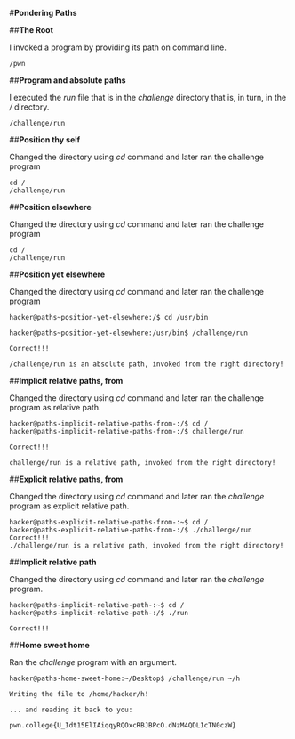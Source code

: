 #**Pondering Paths**

##**The Root**

I invoked a program by providing its path on command line.  

    /pwn


##**Program and absolute paths**

I executed the _run_ file that is in the _challenge_ directory that is, in turn, in the _/_ directory.  

    /challenge/run

##**Position thy self**

Changed the directory using _cd_ command and later ran the challenge program 

    cd /
    /challenge/run


##**Position elsewhere**

Changed the directory using _cd_ command and later ran the challenge program  

    cd /
    /challenge/run


##**Position yet elsewhere**

Changed the directory using _cd_ command and later ran the challenge program  

    hacker@paths~position-yet-elsewhere:/$ cd /usr/bin

    hacker@paths~position-yet-elsewhere:/usr/bin$ /challenge/run

    Correct!!!

    /challenge/run is an absolute path, invoked from the right directory!


##**Implicit relative paths, from**

Changed the directory using _cd_ command and later ran the challenge program as relative path.   

    hacker@paths-implicit-relative-paths-from-:/$ cd /
    hacker@paths-implicit-relative-paths-from-:/$ challenge/run

    Correct!!!

    challenge/run is a relative path, invoked from the right directory!


##**Explicit relative paths, from**

Changed the directory using _cd_ command and later ran the _challenge_ program as explicit relative path.  

    hacker@paths-explicit-relative-paths-from-:~$ cd /
    hacker@paths-explicit-relative-paths-from-:/$ ./challenge/run
    Correct!!!
    ./challenge/run is a relative path, invoked from the right directory!

##**Implicit relative path**

Changed the directory using _cd_ command and later ran the _challenge_ program.  

    hacker@paths-implicit-relative-path-:~$ cd /
    hacker@paths-implicit-relative-path-:/$ ./run

    Correct!!!

##**Home sweet home**

Ran the _challenge_ program with an argument.  

    hacker@paths-home-sweet-home:~/Desktop$ /challenge/run ~/h

    Writing the file to /home/hacker/h!

    ... and reading it back to you:

    pwn.college{U_Idt15ElIAiqqyRQOxcRBJBPcO.dNzM4QDL1cTN0czW}
























